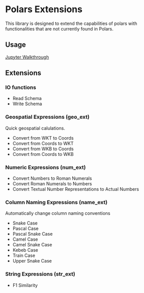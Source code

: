 # Polars Extensions

This library is designed to extend the capabilities of polars with functionalities that are not currently found in Polars. 

## Usage

[Jupyter Walkthrough](https://github.com/jrasband-dev/polars-extensions/blob/main/usage.ipynb)


## Extensions

### IO functions
* Read Schema 
* Write Schema

### Geospatial Expressions (geo_ext)
Quick geospatial calulations.

* Convert from WKT to Coords 
* Convert from Coords to WKT
* Convert from WKB to Coords
* Convert from Coords to WKB

### Numeric Expressions (num_ext)
* Convert Numbers to Roman Numerals 
* Convert Roman Numerals to Numbers
* Convert Textual Number Representations to Actual Numbers

### Column Naming Expressions (name_ext)
Automatically change column naming conventions

* Snake Case
* Pascal Case
* Pascal Snake Case
* Camel Case
* Camel Snake Case
* Kebeb Case
* Train Case
* Upper Snake Case

### String Expressions (str_ext)
* F1 Similarity

